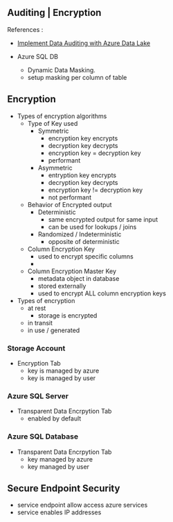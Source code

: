 
## Auditing | Encryption

References : 
- [Implement Data Auditing with Azure Data Lake](https://app.pluralsight.com/library/courses/implement-data-auditing-azure-data-lake/table-of-contents)

- Azure SQL DB 
    - Dynamic Data Masking.
    - setup masking per column of table

## Encryption

- Types of encryption algorithms
    - Type of Key used
        - Symmetric
            - encryption key encrypts
            - decryption key decrypts 
            - encryption key = decryption key
            - performant
        - Asymmetric
            - entryption key encrypts
            - decryption key decrypts 
            - encryption key != decryption key
            - not performant
    - Behavior of Encrypted output
        - Deterministic
            - same encrypted output for same input
            - can be used for lookups / joins
        - Randomized / Indeterministic
            - opposite of deterministic
    - Column Encryption Key
        - used to encrypt specific columns
        - 
    - Column Encryption Master Key
        - metadata object in database
        - stored externally 
        - used to encrypt ALL column encryption keys
- Types of encryption
    - at rest
        - storage is encrypted
    - in transit
    - in use / generated

### Storage Account
- Encryption Tab
    - key is managed by azure
    - key is managed by user

### Azure SQL Server
- Transparent Data Encrpytion Tab
    - enabled by default
### Azure SQL Database
- Transparent Data Encrpytion Tab
    - key managed by azure
    - key managed by user



## Secure Endpoint Security
- service endpoint allow access azure services 
- service enables IP addresses